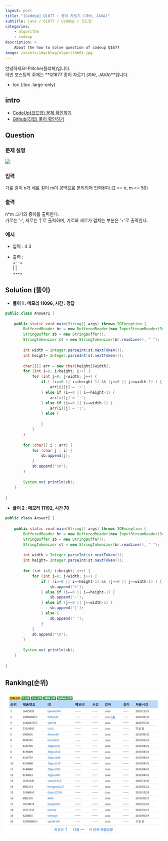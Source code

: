 ```yaml
---
layout: post
title: "[CodeUp] Q1677 : 종이 자르기 (자바, JAVA)"
subtitle: java / Q1677 / CodeUp / 코드업
categories:
    - algorithm
    - codeup
description: >
    About the how to solve question of codeup Q1677
image: /assets/img/blog/algorithm01.jpg
---
```


안녕하세요! Plitche(플리체)입니다.  
이번 포스팅의 주제는 **Q1677 종이 자르기 (자바, JAVA)**입니다.

* toc
{:toc .large-only}

## intro
* [CodeUp(코드업) 문제 확인하기](https://codeup.kr/problem.php?id=1677)  
* [Github(깃헙) 풀이 확인하기](https://github.com/plitche/CodeUp_Solution/tree/master/Q1501~Q1600/Q1677)  

## Question
### 문제 설명
![](/assets/post/codeup/Q1601~Q1699/20211130_01/01.JPG)  

### 입력
가로 길이 n과 세로 길이 m이 공백으로 분리되어 입력된다.(2 <= n, m <= 50)  

### 출력
n*m 크기의 종이를 출력한다.  
가로는 '-', 세로는 '|'로 출력하며, 가로와 세로가 겹치는 부분은 '+'로 출력한다.  
  
### 예시
* 입력 : 4 3  
  
* 출력 :  
+--+  
|  |  
+--+  

## Solution (풀이)
* **풀이 1 : 메모리 11096, 시간 : 정답**  

```java
public class Answer1 {
	
	public static void main(String[] args) throws IOException {
        BufferedReader br = new BufferedReader(new InputStreamReader(System.in));
        StringBuffer sb = new StringBuffer();
        StringTokenizer st = new StringTokenizer(br.readLine(), " ");

        int width = Integer.parseInt(st.nextToken());
        int height= Integer.parseInt(st.nextToken());
        		
        char[][] arr = new char[height][width];
        for (int i=0; i<height; i++) {
        	for (int j=0; j<width; j++) {
        		if ( (i==0 || i==height-1) && (j==0 || j==width-1) ) {
        			arr[i][j] = '+'; 	
        		} else if (i==0 || i==height-1) { 
        			arr[i][j] = '-';
        		} else if (j==0 || j==width-1) {
        			arr[i][j] = '|';
        		} else {
        			
        		}
        	}
        }
        
        for (char[] i : arr) {
        	for (char j : i) {
        		sb.append(j);
        	}
        	sb.append("\n");
        }
	
        System.out.println(sb);
    }
    	 
}
```  
  
* **풀이 2 : 메모리 11192, 시간 70**  

```java
public class Answer2 {
	
	public static void main(String[] args) throws IOException {
        BufferedReader br = new BufferedReader(new InputStreamReader(System.in));
        StringBuffer sb = new StringBuffer();
        StringTokenizer st = new StringTokenizer(br.readLine(), " ");

        int width = Integer.parseInt(st.nextToken());
        int height= Integer.parseInt(st.nextToken());
        		
        for (int i=0; i<height; i++) {
        	for (int j=0; j<width; j++) {
        		if ( (i==0 || i==height-1) && (j==0 || j==width-1) ) {
        			sb.append('+'); 	
        		} else if (i==0 || i==height-1) { 
        			sb.append('-');
        		} else if (j==0 || j==width-1) {
        			sb.append('|');
        		} else {
        			sb.append(' ');
        		}
        	}
        	sb.append("\n");
        }
	
        System.out.println(sb);
    }
    	 
}
```  

## Ranking(순위)
![](/assets/post/codeup/Q1600~Q1699/20211130_01/03.JPG)  
